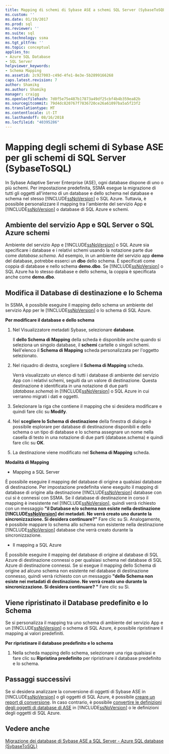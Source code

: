 ```yaml
---
title: Mapping di schemi di Sybase ASE a schemi SQL Server (SybaseToSQL) | Microsoft Docs
ms.custom: ''
ms.date: 01/19/2017
ms.prod: sql
ms.reviewer: ''
ms.suite: sql
ms.technology: ssma
ms.tgt_pltfrm: ''
ms.topic: conceptual
applies_to:
- Azure SQL Database
- SQL Server
helpviewer_keywords:
- Schema Mapping
ms.assetid: 2c927003-c49d-4fe1-8e3e-5b2899166268
caps.latest.revision: 7
author: Shamikg
ms.author: Shamikg
manager: craigg
ms.openlocfilehash: 7d0f5e75e487b17873a49df25cbf4b4b359ea82b
ms.sourcegitcommit: 79d4dc820767f7836720ce26a61097ba5a5f23f2
ms.translationtype: MT
ms.contentlocale: it-IT
ms.lasthandoff: 08/16/2018
ms.locfileid: "40395286"
---
```

# <a name="mapping-sybase-ase-schemas-to-sql-server-schemas-sybasetosql"></a>Mapping degli schemi di Sybase ASE per gli schemi di SQL Server (SybaseToSQL)
In Sybase Adaptive Server Enterprise (ASE), ogni database dispone di uno o più schemi. Per impostazione predefinita, SSMA esegue la migrazione di tutti gli oggetti all'interno di un database e dello schema nel database e schema nel stesso [!INCLUDE[ssNoVersion](../../includes/ssnoversion-md.md)] o SQL Azure. Tuttavia, è possibile personalizzare il mapping tra l'ambiente del servizio App e [!INCLUDE[ssNoVersion](../../includes/ssnoversion-md.md)] o database di SQL Azure e schemi.  
  
## <a name="ase-and-sql-server-or-sql-azure-schemas"></a>Ambiente del servizio App e SQL Server o SQL Azure schemi  
Ambiente del servizio App e [!INCLUDE[ssNoVersion](../../includes/ssnoversion-md.md)] o SQL Azure sia specificare i database e i relativi schemi usando la notazione parte due come *database.schema*. Ad esempio, in un ambiente del servizio app **demo** del database, potrebbe esserci un **dbo** dello schema. È specificati come coppia di database e nello schema **demo.dbo**. Se [!INCLUDE[ssNoVersion](../../includes/ssnoversion-md.md)] o SQL Azure ha lo stesso database e dello schema, la coppia è specificata anche come **demo.dbo**.  
  
## <a name="modifying-the-target-database-and-schema"></a>Modifica il Database di destinazione e lo Schema  
In SSMA, è possibile eseguire il mapping dello schema un ambiente del servizio App per le [!INCLUDE[ssNoVersion](../../includes/ssnoversion-md.md)] o lo schema di SQL Azure.  
  
**Per modificare il database e dello schema**  
  
1.  Nel Visualizzatore metadati Sybase, selezionare **database**.  
  
    Il **dello Schema di Mapping** della scheda è disponibile anche quando si seleziona un singolo database, il **schemi** cartelle o singoli schemi. Nell'elenco il **Schema di Mapping** scheda personalizzata per l'oggetto selezionato.  
  
2.  Nel riquadro di destra, scegliere il **Schema di Mapping** scheda.  
  
    Verrà visualizzato un elenco di tutti i database di ambiente del servizio App con i relativi schemi, seguiti da un valore di destinazione. Questa destinazione è identificata in una notazione di due parti (*database.schema*) in [!INCLUDE[ssNoVersion](../../includes/ssnoversion-md.md)] o SQL Azure in cui verranno migrati i dati e oggetti.  
  
3.  Selezionare la riga che contiene il mapping che si desidera modificare e quindi fare clic su **Modify**.  
  
4.  Nel **scegliere lo Schema di destinazione** della finestra di dialogo è possibile esplorare per database di destinazione disponibili e dello schema o un tipo di database e lo schema assegnare un nome nella casella di testo in una notazione di due parti (database.schema) e quindi fare clic su **OK**.  
  
5.  La destinazione viene modificato nel **Schema di Mapping** scheda.  
  
**Modalità di Mapping**  
  
-   Mapping a SQL Server  
  
È possibile eseguire il mapping del database di origine a qualsiasi database di destinazione. Per impostazione predefinita viene eseguito il mapping di database di origine alla destinazione [!INCLUDE[ssNoVersion](../../includes/ssnoversion-md.md)] database con cui si è connessi con SSMA. Se il database di destinazione in corso il mapping è inesistente nel [!INCLUDE[ssNoVersion](../../includes/ssnoversion-md.md)], quindi verrà richiesto con un messaggio **"il Database e/o schema non esiste nella destinazione [!INCLUDE[ssNoVersion](../../includes/ssnoversion-md.md)] dei metadati. Ne verrà creato uno durante la sincronizzazione. Si desidera continuare?"** Fare clic su Sì. Analogamente, è possibile mappare lo schema allo schema non esistente nella destinazione [!INCLUDE[ssNoVersion](../../includes/ssnoversion-md.md)] database che verrà creato durante la sincronizzazione.  
  
-   Il mapping a SQL Azure  
  
È possibile eseguire il mapping del database di origine al database di SQL Azure di destinazione connessi o per qualsiasi schema nel database di SQL Azure di destinazione connessi. Se si esegue il mapping dello Schema di origine ad alcuno schema non esistente nel database di destinazione connesso, quindi verrà richiesto con un messaggio **"dello Schema non esiste nei metadati di destinazione. Ne verrà creato uno durante la sincronizzazione. Si desidera continuare? "** Fare clic su Sì.  
  
## <a name="reverting-to-the-default-database-and-schema"></a>Viene ripristinato il Database predefinito e lo Schema  
Se si personalizza il mapping tra uno schema di ambiente del servizio App e un [!INCLUDE[ssNoVersion](../../includes/ssnoversion-md.md)] o schema di SQL Azure, è possibile ripristinare il mapping ai valori predefiniti.  
  
**Per ripristinare il database predefinito e lo schema**  
  
1.  Nella scheda mapping dello schema, selezionare una riga qualsiasi e fare clic su **Ripristina predefinito** per ripristinare il database predefinito e lo schema.  
  
## <a name="next-steps"></a>Passaggi successivi  
Se si desidera analizzare la conversione di oggetti di Sybase ASE in [!INCLUDE[ssNoVersion](../../includes/ssnoversion-md.md)] o gli oggetti di SQL Azure, è possibile [creare un report di conversione](assessing-sybase-ase-database-objects-for-conversion-sybasetosql.md). In caso contrario, è possibile [convertire le definizioni degli oggetti di database di ASE](converting-sybase-ase-database-objects-sybasetosql.md) in [!INCLUDE[ssNoVersion](../../includes/ssnoversion-md.md)] o le definizioni degli oggetti di SQL Azure.  
  
## <a name="see-also"></a>Vedere anche  
[Migrazione dei database di Sybase ASE a SQL Server - Azure SQL database &#40;SybaseToSQL&#41;](../../ssma/sybase/migrating-sybase-ase-databases-to-sql-server-azure-sql-db-sybasetosql.md)  
  
